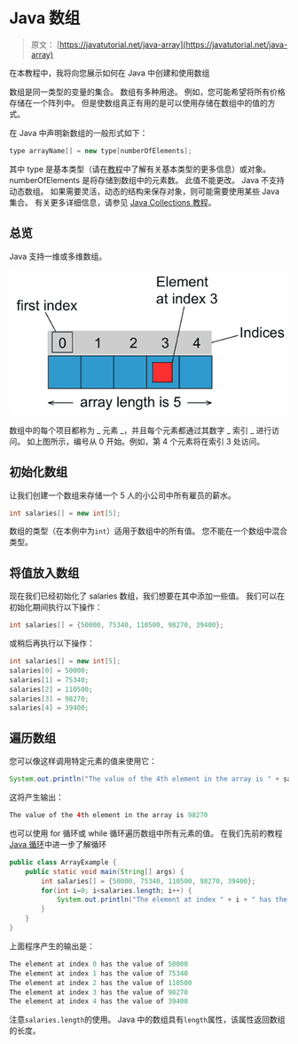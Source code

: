 # Java 数组

> 原文： [https://javatutorial.net/java-array](https://javatutorial.net/java-array)

在本教程中，我将向您展示如何在 Java 中创建和使用数组

数组是同一类型的变量的集合。 数组有多种用途。 例如，您可能希望将所有价格存储在一个阵列中。 但是使数组真正有用的是可以使用存储在数组中的值的方式。

在 Java 中声明新数组的一般形式如下：

```java
type arrayName[] = new type[numberOfElements];
```

其中 type 是基本类型（请在[教程](http://javatutorial.net/java-primitive-types "Java Primitive Types")中了解有关基本类型的更多信息）或对象。 numberOfElements 是将存储到数组中的元素数。 此值不能更改。 Java 不支持动态数组。 如果需要灵活，动态的结构来保存对象，则可能需要使用某些 Java 集合。 有关更多详细信息，请参见 [Java Collections 教程](https://javatutorial.net/choose-the-right-java-collection)。

## 总览

Java 支持一维或多维数组。

![java array](img/ddef94c1c02f8a0db0e666d4d8763019.jpg)

数组中的每个项目都称为 _ 元素 _，并且每个元素都通过其数字 _ 索引 _ 进行访问。 如上图所示，编号从 0 开始。例如，第 4 个元素将在索引 3 处访问。

## 初始化数组

让我们创建一个数组来存储一个 5 人的小公司中所有雇员的薪水。

```java
int salaries[] = new int[5];
```

数组的类型（在本例中为`int`）适用于数组中的所有值。 您不能在一个数组中混合类型。

## 将值放入数组

现在我们已经初始化了 salaries 数组，我们想要在其中添加一些值。 我们可以在初始化期间执行以下操作：

```java
int salaries[] = {50000, 75340, 110500, 98270, 39400};
```

或稍后再执行以下操作：

```java
int salaries[] = new int[5];
salaries[0] = 50000;
salaries[1] = 75340;
salaries[2] = 110500;
salaries[3] = 98270;
salaries[4] = 39400;
```

## 遍历数组

您可以像这样调用特定元素的值来使用它：

```java
System.out.println("The value of the 4th element in the array is " + salaries[3]);
```

这将产生输出：

```java
The value of the 4th element in the array is 98270
```

也可以使用 for 循环或 while 循环遍历数组中所有元素的值。 在我们先前的教程 [Java 循环](http://javatutorial.net/java-loops "Java Loops")中进一步了解循环

```java
public class ArrayExample {
	public static void main(String[] args) {
		int salaries[] = {50000, 75340, 110500, 98270, 39400};
		for(int i=0; i<salaries.length; i++) {
			System.out.println("The element at index " + i + " has the value of " + salaries[i]);
		}
	}
}
```

上面程序产生的输出是：

```java
The element at index 0 has the value of 50000
The element at index 1 has the value of 75340
The element at index 2 has the value of 110500
The element at index 3 has the value of 98270
The element at index 4 has the value of 39400
```

注意`salaries.length`的使用。 Java 中的数组具有`length`属性，该属性返回数组的长度。